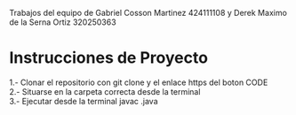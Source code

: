 Trabajos del equipo de Gabriel Cosson Martinez 424111108 y Derek Maximo de la Serna Ortiz 320250363 <br/>
# Instrucciones de Proyecto <br/>
1.- Clonar el repositorio con git clone y el enlace https del boton CODE <br/>
2.- Situarse en la carpeta correcta desde la terminal <br/>
3.- Ejecutar desde la terminal javac .java <br/>



